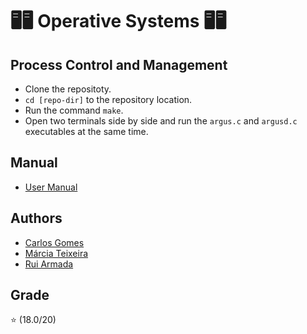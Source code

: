 # 🖥️🖥️ Operative Systems 🖥️🖥️

## Process Control and Management

* Clone the repositoty.
* `cd [repo-dir]` to the repository location.
* Run the command `make`.
* Open two terminals side by side and run the `argus.c` and `argusd.c` executables at the same time.

## Manual
* [User Manual](/manual/manual.md)

## Authors
* [Carlos Gomes](https://github.com/CGDEX)
* [Márcia Teixeira](https://github.com/teixeiramarcia)
* [Rui Armada](https://github.com/RuiArmada)

## Grade
⭐ (18.0/20)

